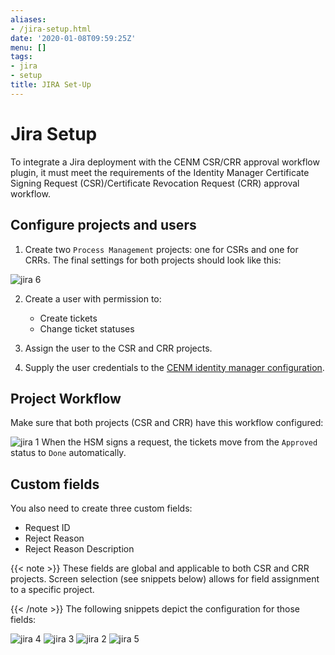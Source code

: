 ```yaml
---
aliases:
- /jira-setup.html
date: '2020-01-08T09:59:25Z'
menu: []
tags:
- jira
- setup
title: JIRA Set-Up
---
```



# Jira Setup

To integrate a Jira deployment with the CENM CSR/CRR approval workflow plugin, it must meet the requirements of the Identity Manager Certificate Signing Request (CSR)/Certificate Revocation Request (CRR) approval workflow.

## Configure projects and users

1. Create two `Process Management` projects: one for CSRs and one for CRRs. The final settings for both projects should look like this:

![jira 6](/en/images/jira-6.png "jira 6")

2. Create a user with permission to:
    * Create tickets
    * Change ticket statuses

3. Assign the user to the CSR and CRR projects.

4. Supply the user credentials to the [CENM identity manager configuration](identity-manager.md).

## Project Workflow

Make sure that both projects (CSR and CRR) have this workflow configured:

![jira 1](/en/images/jira-1.png "jira 1")
When the HSM signs a request, the tickets move from the `Approved` status to `Done` automatically.


## Custom fields

You also need to create three custom fields:

* Request ID
* Reject Reason
* Reject Reason Description


{{< note >}}
These fields are global and applicable to both CSR and CRR projects. Screen selection (see snippets below) allows
for field assignment to a specific project.

{{< /note >}}
The following snippets depict the configuration for those fields:

![jira 4](/en/images/jira-4.png "jira 4")
![jira 3](/en/images/jira-3.png "jira 3")
![jira 2](/en/images/jira-2.png "jira 2")
![jira 5](/en/images/jira-5.png "jira 5")
